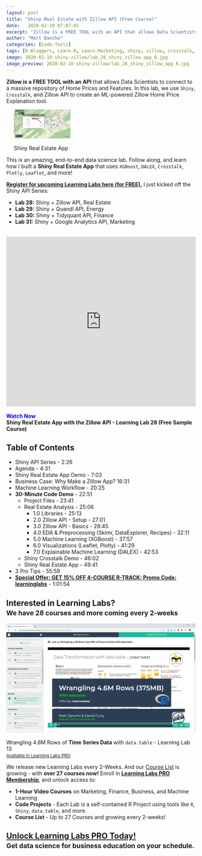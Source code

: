 ```yaml
---
layout: post
title: "Shiny Real Estate with Zillow API (Free Course)"
date:   2020-02-10 07:07:01
excerpt: "Zillow is a FREE TOOL with an API that allows Data Scientists to connect to a massive repository of Home Prices and Features. In this lab, we use Shiny, Crosstalk, and Zillow API to create an ML-powered Zillow Home Price Explanation tool."
author: "Matt Dancho"
categories: [Code-Tools]
tags: [R-Bloggers, Learn-R, Learn-Marketing, shiny, zillow, crosstalk, dalex, xgboost]
image: 2020-02-10-shiny-zillow/lab_28_shiny_zillow_app_6.jpg
image_preview: 2020-02-10-shiny-zillow/lab_28_shiny_zillow_app_6.jpg
---
```




__Zillow is a FREE TOOL with an API__ that allows Data Scientists to connect to a massive repository of Home Prices and Features. In this lab, we use `Shiny`, `Crosstalk`, and Zillow API to create an ML-powered Zillow Home Price Explanation tool.

<div class="pull-right hidden-xs" style="width:30%; margin-left:20px;">
  <img class="img-responsive" src="/assets/2020-02-10-shiny-zillow/lab_28_shiny_zillow_app_6.jpg">
  <p class="text-center date">Shiny Real Estate App</p>
</div>

This is an amazing, end-to-end data science lab. Follow along, and learn how I built a __Shiny Real Estate App__ that uses `XGBoost`, `DALEX`, `Crosstalk`, `Plotly`, `Leaflet`, and more!

[__Register for upcoming Learning Labs here (for FREE).__](https://mailchi.mp/business-science/webinars) I just kicked off the Shiny API Series:

- __Lab 28:__ Shiny + Zillow API, Real Estate
- __Lab 29:__ Shiny + Quandl API, Energy
- __Lab 30:__ Shiny + Tidyquant API, Finance
- __Lab 31:__ Shiny + Google Analytics API, Marketing

<br>
<iframe class="logo-shadow" width="100%" height="450" src="https://www.youtube.com/embed/kLiU-hzS7SE" frameborder="0" allow="accelerometer; autoplay; encrypted-media; gyroscope; picture-in-picture" allowfullscreen></iframe>

<p class="date text-center"><strong><span style="color:blue;">Watch Now</span><br>Shiny Real Estate App with the Zillow API - Learning Lab 28 (Free Sample Course)</strong></p>




## Table of Contents

  - Shiny API Series - 2:26
  - Agenda - 4:31
  - Shiny Real Estate App Demo - 7:03
  - Business Case: Why Make a Zillow App? 16:31
  - Machine Learning Workflow - 20:25
  - __30-Minute Code Demo__ - 22:51
    - Project Files - 23:41
    - Real Estate Analysis - 25:06
      - 1.0 Libraries - 25:13
      - 2.0 Zillow API - Setup - 27:01
      - 3.0 Zillow API - Basics - 28:45
      - 4.0 EDA & Preprocessing (Skimr, DataExplorer, Recipes) - 32:11
      - 5.0 Machine Learning (XGBoost) - 37:57
      - 6.0 Visualizations (Leaflet, Plotly) - 41:29
      - 7.0 Explainable Machine Learning (DALEX) - 42:53
    - Shiny Crosstalk Demo - 46:02
    - Shiny Real Estate App - 49:41
  - 3 Pro Tips - 55:59
  - [__Special Offer: GET 15% OFF 4-COURSE R-TRACK: Promo Code: learninglabs__](https://university.business-science.io/p/4-course-bundle-machine-learning-and-web-applications-r-track-101-102-201-202a/?coupon_code=learninglabs) - 1:01:54


<h2>Interested in Learning Labs?<br>
<small>We have 28 courses and more coming every 2-weeks</small>
</h2>

![Learning Labs PRO](/assets/2020-01-24-gtrends/learning_labs_data_table.jpg)
<p class="date text-center">Wrangling 4.6M Rows of <strong>Time Series Data</strong> with <code>data.table</code> - Learning Lab 13<br>
<a href="https://university.business-science.io/p/learning-labs-pro"><small>Available in Learning Labs PRO</small></a>
</p>

We release new Learning Labs every 2-Weeks. And our [Course List](https://university.business-science.io/p/learning-labs-pro) is growing - with __over 27 courses now!__ Enroll in [__Learning Labs PRO Membership__](https://university.business-science.io/p/learning-labs-pro), and unlock access to:

- __1-Hour Video Courses__ on Marketing, Finance, Business, and Machine Learning
- __Code Projects__ - Each Lab is a self-contained R Project using tools like `R`, `Shiny`, `data.table`, and more.
- __Course List__ - Up to 27 Courses and growing every 2-weeks!

<h2 class="text-center">
<a href="https://university.business-science.io/p/learning-labs-pro">Unlock Learning Labs PRO Today!</a>
<br><small>Get data science for business education on your schedule.</small>
</h2>

